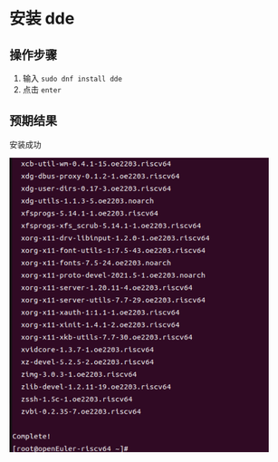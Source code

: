 # 安装 dde

## 操作步骤

1. 输入 `sudo dnf install dde`
2. 点击 `enter`

## 预期结果

安装成功

![安装dde.png](./img/安装dde.png)
